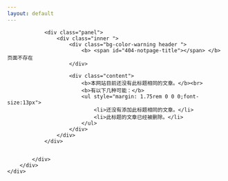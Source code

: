 ```yaml
---
layout: default
---
```


<div id="main">
    <div id="react-root">
        <div class="channel-featured">
            <div class="widgets-container">
                
                <div class="panel">
                    <div class="inner ">
                        <div class="bg-color-warning header ">
                            <b> <span id="404-notpage-title"></span> </b>页面不存在
                        </div>

                        <div class="content">
                            <b>本网站目前还没有此标题相同的文章。</b><br>
                            <b>有以下几种可能：</b>
                            <ul style="margin: 1.75rem 0 0 0;font-size:13px">
                                <li>还没有添加此标题相同的文章。</li>
                                <li>此标题的文章已经被删除。</li>
                            </ul>
                        </div>
                    </div>
                </div>

                
            </div>
        </div>
    </div>
</div>

<script>
    (function (window) {
        var pathnamearr = window.location.pathname.split(":");
        var pn = pathnamearr[pathnamearr.length-1];
        
        document.getElementById("404-notpage-title").innerHTML = decodeURI(pn);

    })(window);
</script>